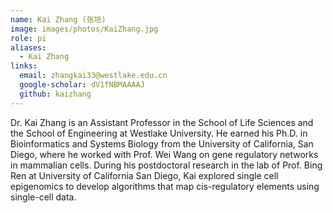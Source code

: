 ```yaml
---
name: Kai Zhang (张垲)
image: images/photos/KaiZhang.jpg
role: pi
aliases:
  - Kai Zhang
links:
  email: zhangkai33@westlake.edu.cn
  google-scholar: dV1fNBMAAAAJ
  github: kaizhang
---
```


Dr. Kai Zhang is an Assistant Professor in the School of Life Sciences and the School of Engineering at Westlake University.
He earned his Ph.D. in Bioinformatics and Systems Biology from the University of California, San Diego, where he worked with Prof. Wei Wang on gene regulatory networks in mammalian cells.
During his postdoctoral research in the lab of Prof. Bing Ren at University of California San Diego, Kai explored single cell epigenomics to develop algorithms that map cis-regulatory elements using single-cell data.
